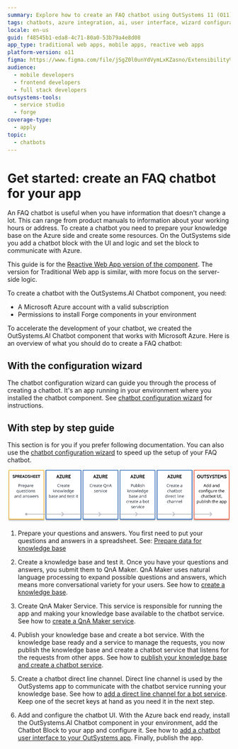 ```yaml
---
summary: Explore how to create an FAQ chatbot using OutSystems 11 (O11) and Microsoft Azure, integrating knowledge bases and UI components.
tags: chatbots, azure integration, ai, user interface, wizard configuration
locale: en-us
guid: f48545b1-eda8-4c71-80a0-53b79a4e8d08
app_type: traditional web apps, mobile apps, reactive web apps
platform-version: o11
figma: https://www.figma.com/file/jSgZ0l0unYdVymLxKZasno/Extensibility%20and%20Integration?node-id=409:1
audience:
  - mobile developers
  - frontend developers
  - full stack developers
outsystems-tools:
  - service studio
  - forge
coverage-type:
  - apply
topic:
  - chatbots
---
```


# Get started: create an FAQ chatbot for your app

An FAQ chatbot is useful when you have information that doesn't change a lot. This can range from product manuals to information about your working hours or address. To create a chatbot you need to prepare your knowledge base on the Azure side and create some resources. On the OutSystems side you add a chatbot block with the UI and logic and set the block to communicate with Azure.

This guide is for the [Reactive Web App version of the component](https://www.outsystems.com/forge/component-overview/7315/outsystems-ai-chatbot-reactive). The version for Traditional Web app is similar, with more focus on the server-side logic.

<div class="info" markdown="1">

To create a chatbot with the OutSystems.AI Chatbot component, you need:

* A Microsoft Azure account with a valid subscription
* Permissions to install Forge components in your environment

</div>

To accelerate the development of your chatbot, we created the OutSystems.AI Chatbot component that works with Microsoft Azure. Here is an overview of what you should do to create a FAQ chatbot:

## With the configuration wizard

The chatbot configuration wizard can guide you through the process of creating a chatbot. It's an app running in your environment where you installed the chatbot component. See [chatbot configuration wizard](configuration-wizard.md) for instructions.

## With step by step guide

This section is for you if you prefer following documentation. You can also use the [chatbot configuration wizard](configuration-wizard.md) to speed up the setup of your FAQ chatbot.

![Diagram illustrating the overview of creating an FAQ chatbot with steps including preparing data, creating a knowledge base, QnA Maker Service, publishing, and configuring the chatbot UI.](images/faq-chatbot-overview-dia.png "FAQ Chatbot Overview Diagram")

1. Prepare your questions and answers. You first need to put your questions and answers in a spreadsheet. See: [Prepare data for knowledge base](guide-azure-kb.md#prepare-data-kb)

1. Create a knowledge base and test it. Once you have your questions and answers, you submit them to QnA Maker. QnA Maker uses natural language processing to expand possible questions and answers, which means more conversational variety for your users. See how to [create a knowledge base](guide-azure-kb.md#create-kb).

1. Create QnA Maker Service. This service is responsible for running the app and making your knowledge base available to the chatbot service. See how to [create a QnA Maker service](guide-azure-services.md#create-qna-service).

1. Publish your knowledge base and create a bot service. With the knowledge base ready and a service to manage the requests, you now publish the knowledge base and create a chatbot service that listens for the requests from other apps. See how to [publish your knowledge base and create a chatbot service](guide-azure-kb.md#publish-kb).

1. Create a chatbot direct line channel. Direct line channel is used by the OutSystems app to communicate with the chatbot service running your knowledge base. See how to [add a direct line channel for a bot service](guide-azure-services.md#create-direct-line-channel). Keep one of the secret keys at hand as you need it in the next step.

1. Add and configure the chatbot UI. With the Azure back end ready, install the OutSystems.AI Chatbot component in your environment, add the Chatbot Block to your app and configure it. See how to [add a chatbot user interface to your OutSystems app](guide-outsystems-add-chatbot.md). Finally, publish the app.
